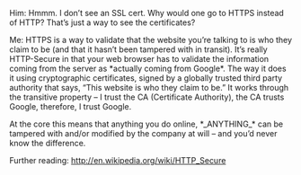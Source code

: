 Him: Hmmm. I don’t see an SSL cert. Why would one go to HTTPS instead of HTTP? That’s just a way to see the certificates?

Me: HTTPS is a way to validate that the website you’re talking to is who they claim to be (and that it hasn’t been tampered with in transit). It’s really HTTP-Secure in that your web browser has to validate the information coming from the server as \*actually coming from Google\*. The way it does it using cryptographic certificates, signed by a globally trusted third party authority that says, “This website is who they claim to be.” It works through the transitive property – I trust the CA (Certificate Authority), the CA trusts Google, therefore, I trust Google.

At the core this means that anything you do online, \*\_ANYTHING\_\* can be tampered with and/or modified by the company at will – and you’d never know the difference.

Further reading: <http://en.wikipedia.org/wiki/HTTP_Secure>
